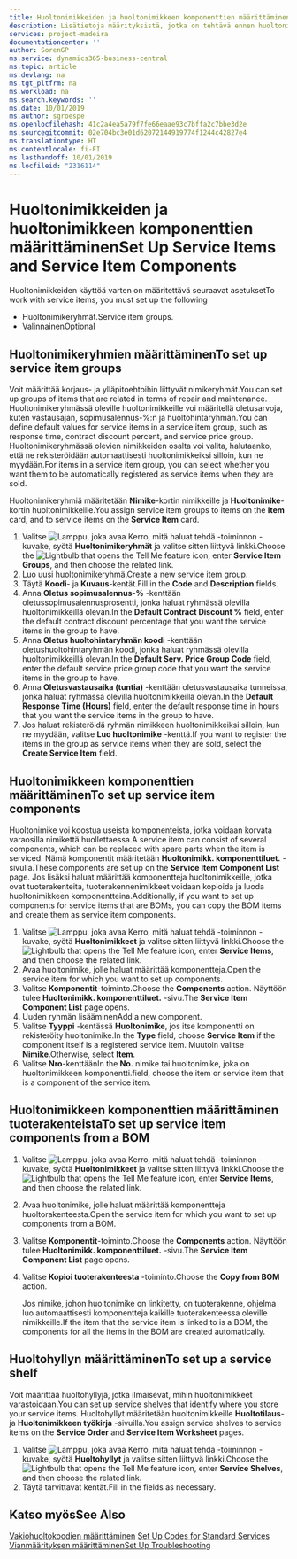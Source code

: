 ```yaml
---
title: Huoltonimikkeiden ja huoltonimikkeen komponenttien määrittäminen | Microsoft Docs
description: Lisätietoja määrityksistä, jotka on tehtävä ennen huoltonimikkeiden käyttöä. Esimerkiksi oletusarvot, kuten vastausaika, sopimusalennusprosentti ja huoltohintaryhmä, on määritettävä.
services: project-madeira
documentationcenter: ''
author: SorenGP
ms.service: dynamics365-business-central
ms.topic: article
ms.devlang: na
ms.tgt_pltfrm: na
ms.workload: na
ms.search.keywords: ''
ms.date: 10/01/2019
ms.author: sgroespe
ms.openlocfilehash: 41c2a4ea5a79f7fe66eaae93c7bffa2c7bbe3d2e
ms.sourcegitcommit: 02e704bc3e01d62072144919774f1244c42827e4
ms.translationtype: HT
ms.contentlocale: fi-FI
ms.lasthandoff: 10/01/2019
ms.locfileid: "2316114"
---
```

# <a name="set-up-service-items-and-service-item-components"></a><span data-ttu-id="13de0-103">Huoltonimikkeiden ja huoltonimikkeen komponenttien määrittäminen</span><span class="sxs-lookup"><span data-stu-id="13de0-103">Set Up Service Items and Service Item Components</span></span>
<span data-ttu-id="13de0-104">Huoltonimikkeiden käyttöä varten on määritettävä seuraavat asetukset</span><span class="sxs-lookup"><span data-stu-id="13de0-104">To work with service items, you must set up the following</span></span>

* <span data-ttu-id="13de0-105">Huoltonimikeryhmät.</span><span class="sxs-lookup"><span data-stu-id="13de0-105">Service item groups.</span></span>
* <span data-ttu-id="13de0-106">Valinnainen</span><span class="sxs-lookup"><span data-stu-id="13de0-106">Optional</span></span>

## <a name="to-set-up-service-item-groups"></a><span data-ttu-id="13de0-107">Huoltonimikeryhmien määrittäminen</span><span class="sxs-lookup"><span data-stu-id="13de0-107">To set up service item groups</span></span>
<span data-ttu-id="13de0-108">Voit määrittää korjaus- ja ylläpitoehtoihin liittyvät nimikeryhmät.</span><span class="sxs-lookup"><span data-stu-id="13de0-108">You can set up groups of items that are related in terms of repair and maintenance.</span></span> <span data-ttu-id="13de0-109">Huoltonimikeryhmässä oleville huoltonimikkeille voi määritellä oletusarvoja, kuten vastausajan, sopimusalennus-%:n ja huoltohintaryhmän.</span><span class="sxs-lookup"><span data-stu-id="13de0-109">You can define default values for service items in a service item group, such as response time, contract discount percent, and service price group.</span></span> <span data-ttu-id="13de0-110">Huoltonimikeryhmässä olevien nimikkeiden osalta voi valita, halutaanko, että ne rekisteröidään automaattisesti huoltonimikkeiksi silloin, kun ne myydään.</span><span class="sxs-lookup"><span data-stu-id="13de0-110">For items in a service item group, you can select whether you want them to be automatically registered as service items when they are sold.</span></span>  

<span data-ttu-id="13de0-111">Huoltonimikeryhmiä määritetään **Nimike**-kortin nimikkeille ja **Huoltonimike**-kortin huoltonimikkeille.</span><span class="sxs-lookup"><span data-stu-id="13de0-111">You assign service item groups to items on the **Item** card, and to service items on the **Service Item** card.</span></span>  

1. <span data-ttu-id="13de0-112">Valitse ![Lamppu, joka avaa Kerro, mitä haluat tehdä -toiminnon](media/ui-search/search_small.png "Kerro, mitä haluat tehdä") -kuvake, syötä **Huoltonimikeryhmät** ja valitse sitten liittyvä linkki.</span><span class="sxs-lookup"><span data-stu-id="13de0-112">Choose the ![Lightbulb that opens the Tell Me feature](media/ui-search/search_small.png "Tell me what you want to do") icon, enter **Service Item Groups**, and then choose the related link.</span></span>  
2. <span data-ttu-id="13de0-113">Luo uusi huoltonimikeryhmä.</span><span class="sxs-lookup"><span data-stu-id="13de0-113">Create a new service item group.</span></span>  
3. <span data-ttu-id="13de0-114">Täytä **Koodi**- ja **Kuvaus**-kentät.</span><span class="sxs-lookup"><span data-stu-id="13de0-114">Fill in the **Code** and **Description** fields.</span></span>  
4. <span data-ttu-id="13de0-115">Anna **Oletus sopimusalennus-%** -kenttään oletussopimusalennusprosentti, jonka haluat ryhmässä olevilla huoltonimikkeillä olevan.</span><span class="sxs-lookup"><span data-stu-id="13de0-115">In the **Default Contract Discount %** field, enter the default contract discount percentage that you want the service items in the group to have.</span></span>  
5. <span data-ttu-id="13de0-116">Anna **Oletus huoltohintaryhmän koodi** -kenttään oletushuoltohintaryhmän koodi, jonka haluat ryhmässä olevilla huoltonimikkeillä olevan.</span><span class="sxs-lookup"><span data-stu-id="13de0-116">In the **Default Serv. Price Group Code** field, enter the default service price group code that you want the service items in the group to have.</span></span>  
6. <span data-ttu-id="13de0-117">Anna **Oletusvastausaika (tuntia)** -kenttään oletusvastausaika tunneissa, jonka haluat ryhmässä olevilla huoltonimikkeillä olevan.</span><span class="sxs-lookup"><span data-stu-id="13de0-117">In the **Default Response Time (Hours)** field, enter the default response time in hours that you want the service items in the group to have.</span></span>  
7. <span data-ttu-id="13de0-118">Jos haluat rekisteröidä ryhmän nimikkeen huoltonimikkeiksi silloin, kun ne myydään, valitse **Luo huoltonimike** -kenttä.</span><span class="sxs-lookup"><span data-stu-id="13de0-118">If you want to register the items in the group as service items when they are sold, select the **Create Service Item** field.</span></span>  

## <a name="to-set-up-service-item-components"></a><span data-ttu-id="13de0-119">Huoltonimikkeen komponenttien määrittäminen</span><span class="sxs-lookup"><span data-stu-id="13de0-119">To set up service item components</span></span>
<span data-ttu-id="13de0-120">Huoltonimike voi koostua useista komponenteista, jotka voidaan korvata varaosilla nimikettä huollettaessa.</span><span class="sxs-lookup"><span data-stu-id="13de0-120">A service item can consist of several components, which can be replaced with spare parts when the item is serviced.</span></span> <span data-ttu-id="13de0-121">Nämä komponentit määritetään **Huoltonimikk. komponenttiluet.** -sivulla.</span><span class="sxs-lookup"><span data-stu-id="13de0-121">These components are set up on the **Service Item Component List** page.</span></span> <span data-ttu-id="13de0-122">Jos lisäksi haluat määrittää komponentteja huoltonimikkeille, jotka ovat tuoterakenteita, tuoterakennenimikkeet voidaan kopioida ja luoda huoltonimikkeen komponentteina.</span><span class="sxs-lookup"><span data-stu-id="13de0-122">Additionally, if you want to set up components for service items that are BOMs, you can copy the BOM items and create them as service item components.</span></span>

1. <span data-ttu-id="13de0-123">Valitse ![Lamppu, joka avaa Kerro, mitä haluat tehdä -toiminnon](media/ui-search/search_small.png "Kerro, mitä haluat tehdä") -kuvake, syötä **Huoltonimikkeet** ja valitse sitten liittyvä linkki.</span><span class="sxs-lookup"><span data-stu-id="13de0-123">Choose the ![Lightbulb that opens the Tell Me feature](media/ui-search/search_small.png "Tell me what you want to do") icon, enter **Service Items**, and then choose the related link.</span></span>
2. <span data-ttu-id="13de0-124">Avaa huoltonimike, jolle haluat määrittää komponentteja.</span><span class="sxs-lookup"><span data-stu-id="13de0-124">Open the service item for which you want to set up components.</span></span>  
3. <span data-ttu-id="13de0-125">Valitse **Komponentit**-toiminto.</span><span class="sxs-lookup"><span data-stu-id="13de0-125">Choose the **Components** action.</span></span> <span data-ttu-id="13de0-126">Näyttöön tulee **Huoltonimikk. komponenttiluet.** -sivu.</span><span class="sxs-lookup"><span data-stu-id="13de0-126">The **Service Item Component List** page opens.</span></span>  
4. <span data-ttu-id="13de0-127">Uuden ryhmän lisääminen</span><span class="sxs-lookup"><span data-stu-id="13de0-127">Add a new component.</span></span>  
5. <span data-ttu-id="13de0-128">Valitse **Tyyppi** -kentässä **Huoltonimike**, jos itse komponentti on rekisteröity huoltonimike.</span><span class="sxs-lookup"><span data-stu-id="13de0-128">In the **Type** field, choose **Service Item** if the component itself is a registered service item.</span></span> <span data-ttu-id="13de0-129">Muutoin valitse **Nimike**.</span><span class="sxs-lookup"><span data-stu-id="13de0-129">Otherwise, select **Item**.</span></span>  
6. <span data-ttu-id="13de0-130">Valitse **Nro**-kenttään</span><span class="sxs-lookup"><span data-stu-id="13de0-130">In the **No.**</span></span> <span data-ttu-id="13de0-131">nimike tai huoltonimike, joka on huoltonimikkeen komponentti.</span><span class="sxs-lookup"><span data-stu-id="13de0-131">field, choose the item or service item that is a component of the service item.</span></span>  

## <a name="to-set-up-service-item-components-from-a-bom"></a><span data-ttu-id="13de0-132">Huoltonimikkeen komponenttien määrittäminen tuoterakenteista</span><span class="sxs-lookup"><span data-stu-id="13de0-132">To set up service item components from a BOM</span></span>
1.  <span data-ttu-id="13de0-133">Valitse ![Lamppu, joka avaa Kerro, mitä haluat tehdä -toiminnon](media/ui-search/search_small.png "Kerro, mitä haluat tehdä") -kuvake, syötä **Huoltonimikkeet** ja valitse sitten liittyvä linkki.</span><span class="sxs-lookup"><span data-stu-id="13de0-133">Choose the ![Lightbulb that opens the Tell Me feature](media/ui-search/search_small.png "Tell me what you want to do") icon, enter **Service Items**, and then choose the related link.</span></span>  
2. <span data-ttu-id="13de0-134">Avaa huoltonimike, jolle haluat määrittää komponentteja huoltorakenteesta.</span><span class="sxs-lookup"><span data-stu-id="13de0-134">Open the service item for which you want to set up components from a BOM.</span></span>  
3. <span data-ttu-id="13de0-135">Valitse **Komponentit**-toiminto.</span><span class="sxs-lookup"><span data-stu-id="13de0-135">Choose the **Components** action.</span></span> <span data-ttu-id="13de0-136">Näyttöön tulee **Huoltonimikk. komponenttiluet.** -sivu.</span><span class="sxs-lookup"><span data-stu-id="13de0-136">The **Service Item Component List** page opens.</span></span>  
4. <span data-ttu-id="13de0-137">Valitse **Kopioi tuoterakenteesta** -toiminto.</span><span class="sxs-lookup"><span data-stu-id="13de0-137">Choose the **Copy from BOM** action.</span></span>  

    <span data-ttu-id="13de0-138">Jos nimike, johon huoltonimike on linkitetty, on tuoterakenne, ohjelma luo automaattisesti komponentteja kaikille tuoterakenteessa oleville nimikkeille.</span><span class="sxs-lookup"><span data-stu-id="13de0-138">If the item that the service item is linked to is a BOM, the components for all the items in the BOM are created automatically.</span></span>  

## <a name="to-set-up-a-service-shelf"></a><span data-ttu-id="13de0-139">Huoltohyllyn määrittäminen</span><span class="sxs-lookup"><span data-stu-id="13de0-139">To set up a service shelf</span></span>
<span data-ttu-id="13de0-140">Voit määrittää huoltohyllyjä, jotka ilmaisevat, mihin huoltonimikkeet varastoidaan.</span><span class="sxs-lookup"><span data-stu-id="13de0-140">You can set up service shelves that identify where you store your service items.</span></span> <span data-ttu-id="13de0-141">Huoltohyllyt määritetään huoltonimikkeille **Huoltotilaus**- ja **Huoltonimikkeen työkirja** -sivuilla.</span><span class="sxs-lookup"><span data-stu-id="13de0-141">You assign service shelves to service items on the **Service Order** and **Service Item Worksheet** pages.</span></span>  

1. <span data-ttu-id="13de0-142">Valitse ![Lamppu, joka avaa Kerro, mitä haluat tehdä -toiminnon](media/ui-search/search_small.png "Kerro, mitä haluat tehdä") -kuvake, syötä **Huoltohyllyt** ja valitse sitten liittyvä linkki.</span><span class="sxs-lookup"><span data-stu-id="13de0-142">Choose the ![Lightbulb that opens the Tell Me feature](media/ui-search/search_small.png "Tell me what you want to do") icon, enter **Service Shelves**, and then choose the related link.</span></span>
2. <span data-ttu-id="13de0-143">Täytä tarvittavat kentät.</span><span class="sxs-lookup"><span data-stu-id="13de0-143">Fill in the fields as necessary.</span></span>

## <a name="see-also"></a><span data-ttu-id="13de0-144">Katso myös</span><span class="sxs-lookup"><span data-stu-id="13de0-144">See Also</span></span>
<span data-ttu-id="13de0-145">[Vakiohuoltokoodien määrittäminen](service-how-setup-service-coding.md) </span><span class="sxs-lookup"><span data-stu-id="13de0-145">[Set Up Codes for Standard Services](service-how-setup-service-coding.md) </span></span>  
[<span data-ttu-id="13de0-146">Vianmäärityksen määrittäminen</span><span class="sxs-lookup"><span data-stu-id="13de0-146">Set Up Troubleshooting</span></span>](service-how-setup-troubleshooting.md)
